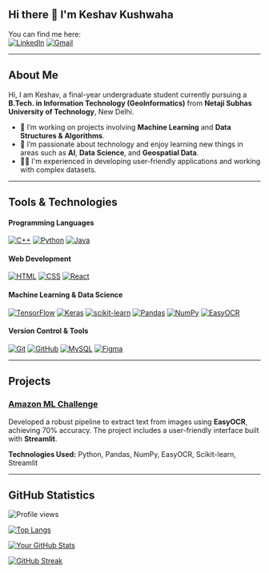 ## Hi there 👋 I'm Keshav Kushwaha

You can find me here:  
[![LinkedIn](https://img.shields.io/badge/LinkedIn-0077B5?style=for-the-badge&logo=linkedin&logoColor=white)](https://www.linkedin.com/in/offline-keshav) [![Gmail](https://img.shields.io/badge/Gmail-D14836?style=for-the-badge&logo=gmail&logoColor=white)](mailto:keshavkushawaha@gmail.com)

---

## About Me

Hi, I am Keshav, a final-year undergraduate student currently pursuing a **B.Tech. in Information Technology (GeoInformatics)** from **Netaji Subhas University of Technology**, New Delhi.

- 🔭 I’m working on projects involving **Machine Learning** and **Data Structures & Algorithms**.
- 🌱 I’m passionate about technology and enjoy learning new things in areas such as **AI**, **Data Science**, and **Geospatial Data**.
- 👨‍💻 I'm experienced in developing user-friendly applications and working with complex datasets.

---

## Tools & Technologies

#### Programming Languages
[![C++](https://img.shields.io/badge/C++-00599C?style=for-the-badge&logo=cplusplus&logoColor=white)](https://en.cppreference.com/w/) [![Python](https://img.shields.io/badge/Python-3776AB?style=for-the-badge&logo=python&logoColor=white)](https://www.python.org/) [![Java](https://img.shields.io/badge/Java-007396?style=for-the-badge&logo=java&logoColor=white)](https://www.java.com/)

#### Web Development
[![HTML](https://img.shields.io/badge/HTML5-E34F26?style=for-the-badge&logo=html5&logoColor=white)](https://developer.mozilla.org/en-US/docs/Web/HTML) [![CSS](https://img.shields.io/badge/CSS3-1572B6?style=for-the-badge&logo=css3&logoColor=white)](https://developer.mozilla.org/en-US/docs/Web/CSS) [![React](https://img.shields.io/badge/React-61DAFB?style=for-the-badge&logo=react&logoColor=black)](https://reactjs.org/)

#### Machine Learning & Data Science
[![TensorFlow](https://img.shields.io/badge/TensorFlow-FF6F00?style=for-the-badge&logo=tensorflow&logoColor=white)](https://www.tensorflow.org/) [![Keras](https://img.shields.io/badge/Keras-D00000?style=for-the-badge&logo=keras&logoColor=white)](https://keras.io/) [![scikit-learn](https://img.shields.io/badge/scikit--learn-F7931E?style=for-the-badge&logo=scikit-learn&logoColor=white)](https://scikit-learn.org/) [![Pandas](https://img.shields.io/badge/Pandas-150458?style=for-the-badge&logo=pandas&logoColor=white)](https://pandas.pydata.org/) [![NumPy](https://img.shields.io/badge/NumPy-013243?style=for-the-badge&logo=numpy&logoColor=white)](https://numpy.org/) [![EasyOCR](https://img.shields.io/badge/EasyOCR-5C3EE8?style=for-the-badge&logoColor=white)](https://github.com/JaidedAI/EasyOCR)

#### Version Control & Tools
[![Git](https://img.shields.io/badge/Git-F05032?style=for-the-badge&logo=git&logoColor=white)](https://git-scm.com/) [![GitHub](https://img.shields.io/badge/GitHub-181717?style=for-the-badge&logo=github&logoColor=white)](https://github.com/) [![MySQL](https://img.shields.io/badge/MySQL-4479A1?style=for-the-badge&logo=mysql&logoColor=white)](https://www.mysql.com/) [![Figma](https://img.shields.io/badge/Figma-F24E1E?style=for-the-badge&logo=figma&logoColor=white)](https://www.figma.com/)

---

## Projects

### [Amazon ML Challenge](https://offline-keshav-amazon-ml-challenge.streamlit.app/)
Developed a robust pipeline to extract text from images using **EasyOCR**, achieving 70% accuracy. The project includes a user-friendly interface built with **Streamlit**.

**Technologies Used:** Python, Pandas, NumPy, EasyOCR, Scikit-learn, Streamlit

---

## GitHub Statistics

![Profile views](https://komarev.com/ghpvc/?username=offline-keshav&color=blue&style=flat-square)



[![Top Langs](https://github-readme-stats.vercel.app/api/top-langs/?username=offline-keshav&layout=compact&hide=Jupyter%20Notebook&theme=dark)](https://github.com/offline-keshav/github-readme-stats)




[![Your GitHub Stats](https://github-readme-stats.vercel.app/api?username=offline-keshav&show_icons=true&theme=dark)](https://github.com/offline-keshav/github-readme-stats) 





[![GitHub Streak](https://streak-stats.demolab.com/?user=offline-keshav&theme=dark)](https://git.io/streak-stats)

